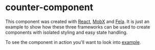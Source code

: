 # counter-component

This component was created with [React](https://github.com/facebook/react), [MobX](https://github.com/mobxjs/mobx) and [Fela](http://fela.js.org/). It is just an example to show how these three frameworks can be used to create components with isolated styling and easy state handling.

To see the component in action you'll want to look into [example](examples/usage).
